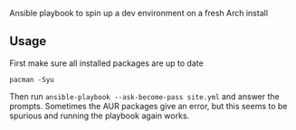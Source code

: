 Ansible playbook to spin up a dev environment on a fresh Arch install

## Usage

First make sure all installed packages are up to date

`pacman -Syu`

Then run `ansible-playbook --ask-become-pass site.yml` and answer the prompts. Sometimes the AUR packages give an error,
but this seems to be spurious and running the playbook again works.
